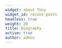```yaml
---
widget: about Tony
widget_id: recent-posts
headless: true
weight: 20
title: Biography
active: true
author: admin
---
```

